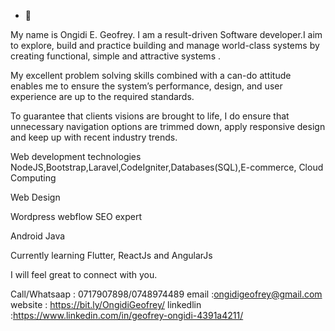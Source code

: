 - 👋 


My name is Ongidi E. Geofrey. I am a result-driven Software developer.I aim to explore, build and practice building and manage world-class systems by creating functional, simple and attractive systems .

My excellent problem solving skills combined with a can-do attitude enables me to ensure the system’s performance, design, and user experience are up to the required standards.

To guarantee that clients visions are brought to life, I do  ensure that unnecessary navigation options are trimmed down, apply responsive design and keep up with recent industry trends.


Web development technologies 
NodeJS,Bootstrap,Laravel,CodeIgniter,Databases(SQL),E-commerce, Cloud Computing

Web Design

Wordpress
webflow
SEO expert

Android 
Java 

Currently learning Flutter, ReactJs and AngularJs

I will feel great to connect with you.

Call/Whatsaap : 0717907898/0748974489
email :ongidigeofrey@gmail.com
website : https://bit.ly/OngidiGeofrey/
linkedlin :https://www.linkedin.com/in/geofrey-ongidi-4391a4211/



